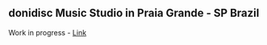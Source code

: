 ## donidisc Music Studio in Praia Grande - SP Brazil

Work in progress - [Link](https://daph3105.github.io/donidisc/)
